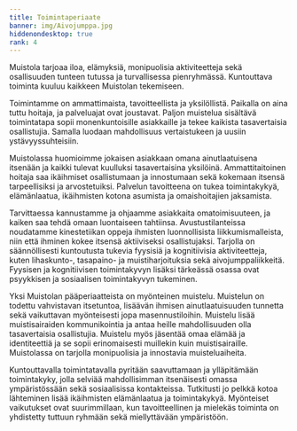 ```yaml
---
title: Toimintaperiaate
banner: img/Aivojumppa.jpg
hiddenondesktop: true
rank: 4
---
```

Muistola tarjoaa iloa, elämyksiä, monipuolisia aktiviteetteja sekä osallisuuden tunteen tutussa ja turvallisessa pienryhmässä. Kuntouttava toiminta kuuluu kaikkeen Muistolan tekemiseen.

Toimintamme on ammattimaista, tavoitteellista ja yksilöllistä. Paikalla on aina tuttu hoitaja, ja palveluajat ovat joustavat. Paljon muistelua sisältävä toimintatapa sopii monenkuntoisille asiakkaille ja tekee kaikista tasavertaisia osallistujia. Samalla luodaan mahdollisuus vertaistukeen ja uusiin ystävyyssuhteisiin.

Muistolassa huomioimme jokaisen asiakkaan omana ainutlaatuisena  itsenään ja kaikki tulevat kuulluksi tasavertaisina yksilöinä.  Ammattitaitoinen hoitaja saa ikäihmiset osallistumaan ja innostumaan  sekä kokemaan itsensä tarpeellisiksi ja arvostetuiksi. Palvelun  tavoitteena on tukea toimintakykyä, elämänlaatua, ikäihmisten kotona asumista ja omaishoitajien jaksamista.

Tarvittaessa kannustamme ja ohjaamme asiakkaita omatoimisuuteen, ja kaiken saa tehdä omaan luontaiseen tahtiinsa. Avustustilanteissa noudatamme kinestetiikan oppeja ihmisten luonnollisista liikkumismalleista, niin että  ihminen kokee itsensä aktiiviseksi osallistujaksi. Tarjolla on säännöllisesti kuntoutusta tukevia fyysisiä ja kognitiivisia aktiviteetteja, kuten lihaskunto-, tasapaino- ja muistiharjoituksia sekä aivojumppaliikkeitä. Fyysisen ja kognitiivisen toimintakyvyn lisäksi tärkeässä osassa ovat psyykkisen ja sosiaalisen toimintakyvyn tukeminen.

Yksi Muistolan pääperiaatteista on myönteinen muistelu. Muistelun on todettu vahvistavan itsetuntoa, lisäävän ihmisen ainutlaatuisuuden tunnetta sekä vaikuttavan myönteisesti jopa masennustiloihin. Muistelu lisää  muistisairaiden kommunikointia ja antaa heille mahdollisuuden olla tasavertaisia osallistujia. Muistelu myös jäsentää omaa elämää ja identiteettiä ja se sopii erinomaisesti muillekin kuin muistisairaille. Muistolassa on tarjolla monipuolisia ja innostavia muisteluaiheita.

Kuntouttavalla toimintatavalla pyritään saavuttamaan ja ylläpitämään toimintakyky, jolla selviää mahdollisimman itsenäisesti omassa ympäristössään sekä sosiaalisissa kontakteissa. Tutkitusti jo pelkkä kotoa lähteminen lisää ikäihmisten elämänlaatua ja toimintakykyä.  Myönteiset vaikutukset ovat suurimmillaan, kun tavoitteellinen ja mielekäs toiminta on yhdistetty tuttuun ryhmään sekä miellyttävään ympäristöön.
